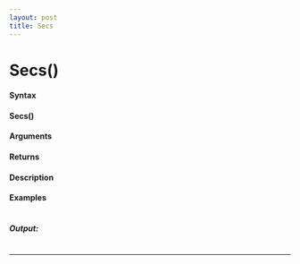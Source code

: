 ```yaml
---
layout: post
title: Secs
---
```


# Secs()


#### Syntax

#### Secs()

#### Arguments

#### Returns

#### Description

#### Examples

```

```

##### Output:

```

```

---